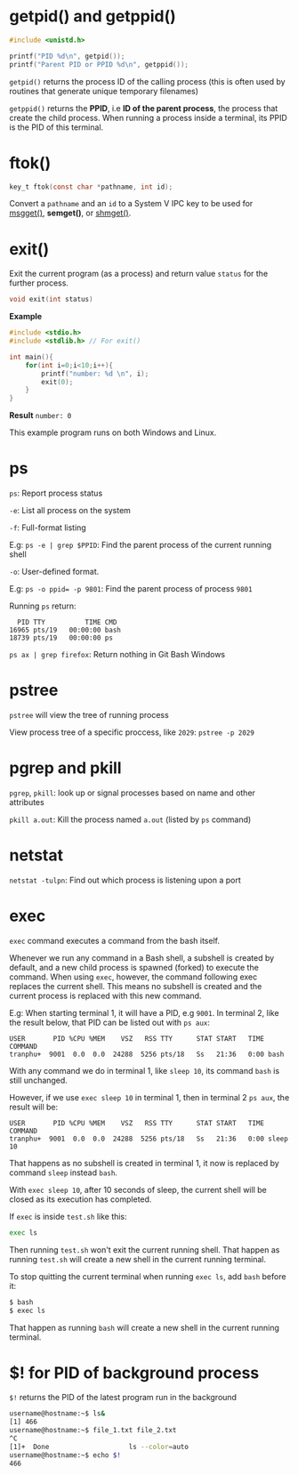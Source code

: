 # getpid() and getppid()

```c
#include <unistd.h>

printf("PID %d\n", getpid());
printf("Parent PID or PPID %d\n", getppid());
```
``getpid()`` returns the process ID of the calling process (this is often used by routines that generate unique temporary filenames)

``getppid()`` returns the **PPID**, i.e **ID of the parent process**, the process that create the child process. When running a process inside a terminal, its PPID is the PID of this terminal.
# ftok()
```c
key_t ftok(const char *pathname, int id);
```
Convert a ``pathname`` and an ``id`` to a System V IPC key to be used for [msgget()](https://github.com/TranPhucVinh/C/blob/5404146d439518f91248821a945bf33ec95425b2/Physical%20layer/Process/Message%20queue/README.md#msgget), **semget()**, or [shmget()](https://github.com/TranPhucVinh/C/blob/master/Physical%20layer/Process/Shared%20memory/README.md#shmget).
# exit()

Exit the current program (as a process) and return value ``status`` for the further process.

```c
void exit(int status) 
```

**Example**

```c
#include <stdio.h>
#include <stdlib.h> // For exit()

int main(){
	for(int i=0;i<10;i++){
		printf("number: %d \n", i);
		exit(0);
	}
}
```

**Result** ``number: 0 ``

This example program runs on both Windows and Linux.
# ps

``ps``: Report process status

``-e``: List all process on the system

``-f``: Full-format listing

E.g: ``ps -e | grep $PPID``: Find the parent process of the current running shell

``-o``: User-defined format.

E.g: ``ps -o ppid= -p 9801``: Find the parent process of process ``9801``

Running ``ps`` return:

```
  PID TTY          TIME CMD
16965 pts/19   00:00:00 bash
18739 pts/19   00:00:00 ps
```

``ps ax | grep firefox``: Return nothing in Git Bash Windows

# pstree

``pstree`` will view the tree of running process

View process tree of a specific proccess, like ``2029``:  ``pstree -p 2029``

# pgrep and pkill 

``pgrep``, ``pkill``: look  up  or signal processes based on name and other attributes

``pkill a.out``: Kill the process named ``a.out`` (listed by ``ps`` command)
# netstat

``netstat -tulpn``: Find out which process is listening upon a port

# exec

``exec`` command executes a command from the bash itself. 

Whenever we run any command in a Bash shell, a subshell is created by default, and a new child process is spawned (forked) to execute the command. When using ``exec``, however, the command following exec replaces the current shell. This means no subshell is created and the current process is replaced with this new command.

E.g: When starting terminal 1, it will have a PID, e.g ``9001``. In terminal 2, like the result below, that PID can be listed out with ``ps aux``:

```
USER       PID %CPU %MEM    VSZ   RSS TTY      STAT START   TIME COMMAND
tranphu+  9001  0.0  0.0  24288  5256 pts/18   Ss   21:36   0:00 bash
```

With any command we do in terminal 1, like ``sleep 10``, its command ``bash`` is still unchanged.

However, if we use ``exec sleep 10`` in terminal 1, then in terminal 2 ``ps aux``, the result will be:

```
USER       PID %CPU %MEM    VSZ   RSS TTY      STAT START   TIME COMMAND
tranphu+  9001  0.0  0.0  24288  5256 pts/18   Ss   21:36   0:00 sleep 10
```

That happens as no subshell is created in terminal 1, it now is replaced by command ``sleep`` instead ``bash``.

With ``exec sleep 10``, after 10 seconds of sleep, the current shell will be closed as its execution has completed.

If ``exec`` is inside ``test.sh`` like this:

```sh
exec ls
```

Then running ``test.sh`` won't exit the current running shell. That happen as running ``test.sh`` will create a new shell in the current running terminal.

To stop quitting the current terminal when running ``exec ls``, add ``bash`` before it:

```sh
$ bash
$ exec ls
```

That happen as running ``bash``  will create a new shell in the current running terminal.

# $! for PID of background process

``$!`` returns the PID of the latest program run in the background

```sh
username@hostname:~$ ls&
[1] 466
username@hostname:~$ file_1.txt file_2.txt
^C
[1]+  Done                    ls --color=auto
username@hostname:~$ echo $!
466
```
